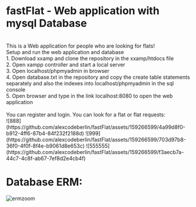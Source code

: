 # fastFlat - Web application with mysql Database 
<br>
This is a Web application for people who are looking for flats!
<br>
Setup and run the web application and database<br>
1. Download xxamp and clone the repository in the xxamp/htdocs file<br>
2. Open xampp controller and start a local server<br>
3. Open localhost/phpmyadmin in browser<br>
4. Open database.txt in the repository and copy the create table statements separately and also the indexes into localhost/phpmyadmin in the sql console<br>
5. Open browser and type in the link localhost:8080 to open the web application<br><br>
You can register and login. 
You can look for a flat or flat requests:<br>
![888](https://github.com/alexcodeberlin/fastFlat/assets/159266599/4a99d8f0-b912-4ff6-87b4-84f232f2188d)
![999](https://github.com/alexcodeberlin/fastFlat/assets/159266599/703d97b8-36f0-4f0f-8f4e-b9061d8e653c)
![555555](https://github.com/alexcodeberlin/fastFlat/assets/159266599/f3aecb7a-44c7-4c8f-ab67-7ef8d2e4cb4f)









   

#    Database ERM:
   ![ermzoom](https://github.com/alexcodeberlin/fastFlat/assets/159266599/295b4ee5-7778-4357-8163-ff69d2e16735)



